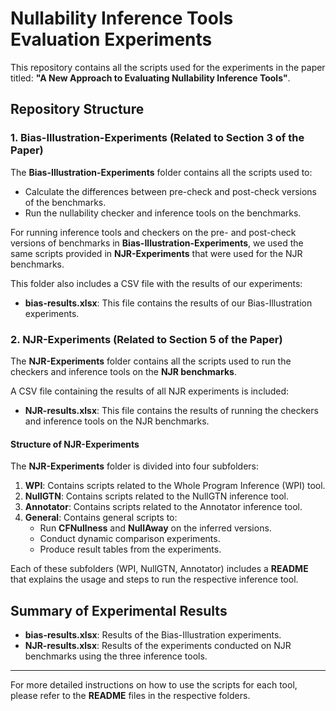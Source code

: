 # Nullability Inference Tools Evaluation Experiments

This repository contains all the scripts used for the experiments in the paper titled: **"A New Approach to Evaluating Nullability Inference Tools"**.

## Repository Structure

### 1. Bias-Illustration-Experiments (Related to Section 3 of the Paper)
The **Bias-Illustration-Experiments** folder contains all the scripts used to:
- Calculate the differences between pre-check and post-check versions of the benchmarks.
- Run the nullability checker and inference tools on the benchmarks.

For running inference tools and checkers on the pre- and post-check versions of benchmarks in **Bias-Illustration-Experiments**, we used the same scripts provided in **NJR-Experiments** that were used for the NJR benchmarks.

This folder also includes a CSV file with the results of our experiments:
- **bias-results.xlsx**: This file contains the results of our Bias-Illustration experiments.

### 2. NJR-Experiments (Related to Section 5 of the Paper)
The **NJR-Experiments** folder contains all the scripts used to run the checkers and inference tools on the **NJR benchmarks**.

A CSV file containing the results of all NJR experiments is included:
- **NJR-results.xlsx**: This file contains the results of running the checkers and inference tools on the NJR benchmarks.

#### Structure of NJR-Experiments
The **NJR-Experiments** folder is divided into four subfolders:
1. **WPI**: Contains scripts related to the Whole Program Inference (WPI) tool.
2. **NullGTN**: Contains scripts related to the NullGTN inference tool.
3. **Annotator**: Contains scripts related to the Annotator inference tool.
4. **General**: Contains general scripts to:
   - Run **CFNullness** and **NullAway** on the inferred versions.
   - Conduct dynamic comparison experiments.
   - Produce result tables from the experiments.

Each of these subfolders (WPI, NullGTN, Annotator) includes a **README** that explains the usage and steps to run the respective inference tool.

## Summary of Experimental Results
- **bias-results.xlsx**: Results of the Bias-Illustration experiments.
- **NJR-results.xlsx**: Results of the experiments conducted on NJR benchmarks using the three inference tools.

---

For more detailed instructions on how to use the scripts for each tool, please refer to the **README** files in the respective folders.
